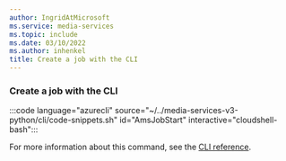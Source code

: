 ```yaml
---
author: IngridAtMicrosoft
ms.service: media-services
ms.topic: include
ms.date: 03/10/2022
ms.author: inhenkel
title: Create a job with the CLI
---
```


### Create a job with the CLI

:::code language="azurecli" source="~/../media-services-v3-python/cli/code-snippets.sh" id="AmsJobStart" interactive="cloudshell-bash":::

For more information about this command, see the [CLI reference](/cli/azure/ams/job?view=azure-cli-latest&preserve-view=true#az-ams-job-start).
